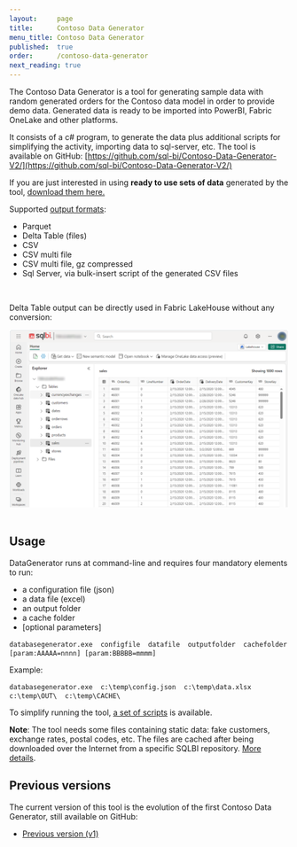 ```yaml
---
layout:     page
title:      Contoso Data Generator
menu_title: Contoso Data Generator
published:  true
order:      /contoso-data-generator
next_reading: true
---
```


The Contoso Data Generator is a tool for generating sample data with random generated orders for the Contoso data model in order to provide demo data. Generated data is ready to be imported into PowerBI, Fabric OneLake and other platforms.

It consists of a c# program, to generate the data plus additional scripts for simplifying the activity, importing data to sql-server, etc. The tool is available on GitHub: [https://github.com/sql-bi/Contoso-Data-Generator-V2/](https://github.com/sql-bi/Contoso-Data-Generator-V2/)

If you are just interested in using **ready to use sets of data** generated by the tool, [download them here.](https://github.com/sql-bi/Contoso-Data-Generator-V2-Data)

Supported [output formats](formats.md):
 - Parquet
 - Delta Table (files)
 - CSV
 - CSV multi file
 - CSV multi file, gz compressed
 - Sql Server, via bulk-insert script of the generated CSV files

<br/> 

Delta Table output can be directly used in Fabric LakeHouse without any conversion:

<img src="images/fabric_01.png" width="700px"/><br/><br/>

## Usage

DataGenerator runs at command-line and requires four mandatory elements to run:
 - a configuration file (json)
 - a data file (excel)
 - an output folder
 - a cache folder
 - [optional parameters]

```
databasegenerator.exe  configfile  datafile  outputfolder  cachefolder   [param:AAAAA=nnnn] [param:BBBBB=mmmm]
```
Example:

```
databasegenerator.exe  c:\temp\config.json  c:\temp\data.xlsx  c:\temp\OUT\  c:\temp\CACHE\
```

To simplify running the tool, [a set of scripts](scripts.md) is available.

**Note**: The tool needs some files containing static data: fake customers, exchange rates, postal codes, etc. The files are cached after being downloaded over the Internet from a specific SQLBI repository. [More details](details.md).

## Previous versions
The current version of this tool is the evolution of the first Contoso Data Generator, still available on GitHub:
- [Previous version (v1)](https://github.com/sql-bi/Contoso-Data-Generator)

 